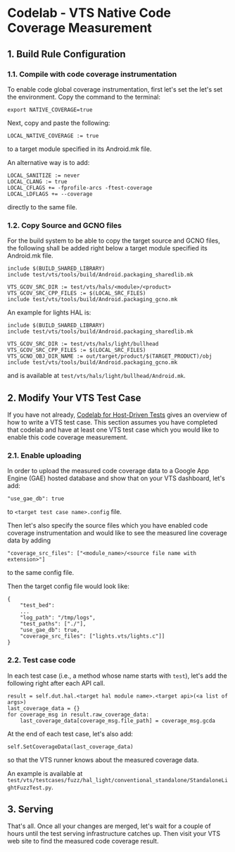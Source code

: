 # Codelab - VTS Native Code Coverage Measurement

## 1. Build Rule Configuration

### 1.1. Compile with code coverage instrumentation

To enable code global coverage instrumentation, first let's set
the let's set the environment. Copy the command to the terminal:

`export NATIVE_COVERAGE=true`

Next, copy and paste the following:

`LOCAL_NATIVE_COVERAGE := true`

to a target module specified in its Android.mk file.

An alternative way is to add:

```
LOCAL_SANITIZE := never
LOCAL_CLANG := true
LOCAL_CFLAGS += -fprofile-arcs -ftest-coverage
LOCAL_LDFLAGS += --coverage
```

directly to the same file.

### 1.2. Copy Source and GCNO files

For the build system to be able to copy the target source and GCNO files, the
following shall be added right below a target module specified its Android.mk
file.

```
include $(BUILD_SHARED_LIBRARY)
include test/vts/tools/build/Android.packaging_sharedlib.mk

VTS_GCOV_SRC_DIR := test/vts/hals/<module>/<product>
VTS_GCOV_SRC_CPP_FILES := $(LOCAL_SRC_FILES)
include test/vts/tools/build/Android.packaging_gcno.mk
```

An example for lights HAL is:

```
include $(BUILD_SHARED_LIBRARY)
include test/vts/tools/build/Android.packaging_sharedlib.mk

VTS_GCOV_SRC_DIR := test/vts/hals/light/bullhead
VTS_GCOV_SRC_CPP_FILES := $(LOCAL_SRC_FILES)
VTS_GCNO_OBJ_DIR_NAME := out/target/product/$(TARGET_PRODUCT)/obj
include test/vts/tools/build/Android.packaging_gcno.mk
```

and is available at `test/vts/hals/light/bullhead/Android.mk`.

## 2. Modify Your VTS Test Case

If you have not already,
[Codelab for Host-Driven Tests](codelab_host_driven_test.md)
gives an overview of how to write a VTS test case. This section assumes you have
completed that codelab and have at least one VTS test case which you would like
to enable this code coverage measurement.

### 2.1. Enable uploading

In order to upload the measured code coverage data to a Google App Engine (GAE)
hosted database and show that on your VTS dashboard, let's add:

`"use_gae_db": true`

to `<target test case name>.config` file.

Then let's also specify the source files which you have enabled code coverage
instrumentation and would like to see the measured line coverage data by adding

`"coverage_src_files": ["<module_name>/<source file name with extension>"]`

to the same config file.

Then the target config file would look like:

```
{
    "test_bed":
    ...
    "log_path": "/tmp/logs",
    "test_paths": ["./"],
    "use_gae_db": true,
    "coverage_src_files": ["lights.vts/lights.c"]]
}
```

### 2.2. Test case code

In each test case (i.e., a method whose name starts with `test`), let's add
the following right after each API call.

```
result = self.dut.hal.<target hal module name>.<target api>(<a list of args>)
last_coverage_data = {}
for coverage_msg in result.raw_coverage_data:
    last_coverage_data[coverage_msg.file_path] = coverage_msg.gcda
```

At the end of each test case, let's also add:

`self.SetCoverageData(last_coverage_data)`

so that the VTS runner knows about the measured coverage data.

An example is available at
`test/vts/testcases/fuzz/hal_light/conventional_standalone/StandaloneLightFuzzTest.py`.

## 3. Serving

That's all. Once all your changes are merged, let's wait for a couple of hours
until the test serving infrastructure catches up. Then visit your VTS web site
to find the measured code coverage result.
